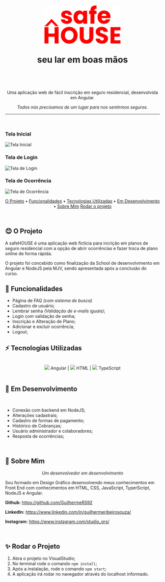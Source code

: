 <h1 align="center">
    <br>
    <img src="https://github.com/GuilhermeRS92/safeHouse-MJVSchool-FinalProject/blob/master/src/assets/logo_vertical.png?raw=true" alt="safeHOUSE" height="125">
    <p>seu lar em boas mãos</p>
    <br>
</h1>

<p align="center">Uma aplicação web de fácil inscrição em seguro residencial, desenvolvida em Angular.</p>

<!-- <p align="center">A web aplication to easily subscribe to home insurance, developded in Angular.</p> -->

<p align="center"><i>Todos nós precisamos de um lugar para nos sentirmos seguros.</i></p>

<!-- <p align="center"><i>We all need somewhere where we feel safe</i></p> -->

<hr>
<br>

### **Tela Inicial**
<img src="https://github.com/GuilhermeRS92/safeHouse-MJVSchool-FinalProject/blob/master/src/assets/01-pagina-inicial.gif?raw=true" alt="Tela Inicial" width="500px">

### **Tela de Login**
<img src="https://github.com/GuilhermeRS92/safeHouse-MJVSchool-FinalProject/blob/master/src/assets/02-login.gif?raw=true" alt="Tela de Login" width="500px">

### **Tela de Ocorrência**
<img src="https://github.com/GuilhermeRS92/safeHouse-MJVSchool-FinalProject/blob/master/src/assets/03-ocorrencia.gif?raw=true" alt="Tela de Ocorrência" width="500px">

<br>

<p align="center">
  <a href="#blush-o-projeto">O Projeto</a> •
  <a href="#dizzy-funcionalidades">Funcionalidades</a> •
  <a href="#zap-tecnologias-utilizadas">Tecnologias Utilizadas</a> •
  <a href="#tophat-em-desenvolvimento">Em Desenvolvimento</a> •
  <a href="#art-sobre-mim">Sobre Mim</a>
  <a href="#sparkles-rodar-o-projeto">Rodar o projeto</a>
</p>
<br>
<!-- <p align="center">
  <a href="#blush-the-project">The Project</a> •
  <a href="#dizzy-functionalities">Functionalities</a> •
  <a href="#zap-tech-stack">Tech Stack</a> •
  <a href="#tophat-in-development">In Development</a> •
  <a href="#art-about-me">About Me</a>
</p> -->

## :blush: **O Projeto**

A safeHOUSE é uma aplicação web ficticia para incrição em planos de seguro residencial com a opção de abrir ocorrências e fazer troca de plano online de forma rápida.

O projeto foi concebido como finalização da School de desenvolvimento em Angular e NodeJS pela MJV, sendo apresentada após a conclusão do curso.

## :dizzy: **Funcionalidades**

- Página de FAQ <i>(com sistema de busca)</i>
- Cadastro de usuário;
- Lembrar senha <i>(Validação de e-mails iguais)</i>;
- Login com validação de senha;
- Inscrição e Alteração de Plano;
- Adicionar e excluir ocorrência;
- Logout;

## :zap: **Tecnologias Utilizadas**
<br>
<div align="center">
<img src="https://cdn.jsdelivr.net/gh/devicons/devicon/icons/angularjs/angularjs-original.svg" width="50px"> Angular |
<img src="https://cdn.jsdelivr.net/gh/devicons/devicon/icons/html5/html5-original.svg" width="50px"> HTML | 
<img src="https://cdn.jsdelivr.net/gh/devicons/devicon/icons/typescript/typescript-original.svg" width="50px"> TypeScript
</div>
<br>

## :tophat: **Em Desenvolvimento**

<br>

- Conexão com backend em NodeJS;
- Alterações cadastrais;
- Cadastro de formas de pagamento;
- Histórico de Cobranças;
- Usuário administrador e colaboradores;
- Resposta de ocorrências;

<br>

## :art: **Sobre Mim**

<p align="center"><i>Um desenvolvedor em desenvolvimento</i></p>

Sou formado em Design Gráfico desenvolvendo meus conhecimentos em Front End com conhecimentos em HTML, CSS, JavaScript, TyperScript, NodeJS e Angular.

<strong>Github:</strong> https://github.com/GuilhermeRS92

<strong>LinkedIn:</strong> https://www.linkedin.com/in/guilhermeribeirosouza/

<strong>Instagram:</strong> https://www.instagram.com/studio_grs/

<br>

## :sparkles: **Rodar o Projeto**

1. Abra o projeto no VisualStudio;
2. No terminal rode o comando `npm install`;
3. Após a instalação, rode o comando `npm start`;
4. A aplicação irá rodar no navegador através do localhost informado.

<!-- # SafeHouseMJV

This project was generated with [Angular CLI](https://github.com/angular/angular-cli) version 13.2.4.

## Development server

Run `ng serve` for a dev server. Navigate to `http://localhost:4200/`. The app will automatically reload if you change any of the source files.

## Code scaffolding

Run `ng generate component component-name` to generate a new component. You can also use `ng generate directive|pipe|service|class|guard|interface|enum|module`.

## Build

Run `ng build` to build the project. The build artifacts will be stored in the `dist/` directory.

## Running unit tests

Run `ng test` to execute the unit tests via [Karma](https://karma-runner.github.io).

## Running end-to-end tests

Run `ng e2e` to execute the end-to-end tests via a platform of your choice. To use this command, you need to first add a package that implements end-to-end testing capabilities.

## Further help

To get more help on the Angular CLI use `ng help` or go check out the [Angular CLI Overview and Command Reference](https://angular.io/cli) page.
 -->
